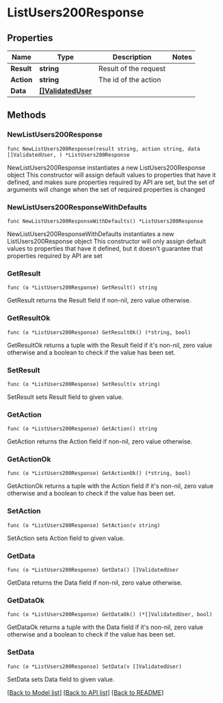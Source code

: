 # ListUsers200Response

## Properties

Name | Type | Description | Notes
------------ | ------------- | ------------- | -------------
**Result** | **string** | Result of the request | 
**Action** | **string** | The id of the action | 
**Data** | [**[]ValidatedUser**](ValidatedUser.md) |  | 

## Methods

### NewListUsers200Response

`func NewListUsers200Response(result string, action string, data []ValidatedUser, ) *ListUsers200Response`

NewListUsers200Response instantiates a new ListUsers200Response object
This constructor will assign default values to properties that have it defined,
and makes sure properties required by API are set, but the set of arguments
will change when the set of required properties is changed

### NewListUsers200ResponseWithDefaults

`func NewListUsers200ResponseWithDefaults() *ListUsers200Response`

NewListUsers200ResponseWithDefaults instantiates a new ListUsers200Response object
This constructor will only assign default values to properties that have it defined,
but it doesn't guarantee that properties required by API are set

### GetResult

`func (o *ListUsers200Response) GetResult() string`

GetResult returns the Result field if non-nil, zero value otherwise.

### GetResultOk

`func (o *ListUsers200Response) GetResultOk() (*string, bool)`

GetResultOk returns a tuple with the Result field if it's non-nil, zero value otherwise
and a boolean to check if the value has been set.

### SetResult

`func (o *ListUsers200Response) SetResult(v string)`

SetResult sets Result field to given value.


### GetAction

`func (o *ListUsers200Response) GetAction() string`

GetAction returns the Action field if non-nil, zero value otherwise.

### GetActionOk

`func (o *ListUsers200Response) GetActionOk() (*string, bool)`

GetActionOk returns a tuple with the Action field if it's non-nil, zero value otherwise
and a boolean to check if the value has been set.

### SetAction

`func (o *ListUsers200Response) SetAction(v string)`

SetAction sets Action field to given value.


### GetData

`func (o *ListUsers200Response) GetData() []ValidatedUser`

GetData returns the Data field if non-nil, zero value otherwise.

### GetDataOk

`func (o *ListUsers200Response) GetDataOk() (*[]ValidatedUser, bool)`

GetDataOk returns a tuple with the Data field if it's non-nil, zero value otherwise
and a boolean to check if the value has been set.

### SetData

`func (o *ListUsers200Response) SetData(v []ValidatedUser)`

SetData sets Data field to given value.



[[Back to Model list]](../README.md#documentation-for-models) [[Back to API list]](../README.md#documentation-for-api-endpoints) [[Back to README]](../README.md)


